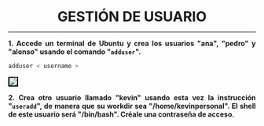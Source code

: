 <style>
  h1{
    text-align: center;
    font-weight: bold;
    border: none;
    margin-bottom: 0px;
  }

  p{
    text-align: justify;
  }

  img{
    border: 2px solid black;
  }

  #ex{
    border: none;
  }
</style>

<h1>GESTIÓN DE USUARIO</h1>

<hr>

<p><b>1. Accede un terminal de Ubuntu y crea los usuarios "ana", "pedro" y "alonso" usando el comando "<code>adduser</code>".</b></p>

```bash
adduser < username >
```

<img src="img/1.png">

<p><b>2. Crea otro usuario llamado "kevin" usando esta vez la instrucción "<code>useradd</code>", de manera que su workdir sea "/home/kevinpersonal". El shell de este usuario será "/bin/bash". Créale una contraseña de acceso.</b></p>

```bash

```